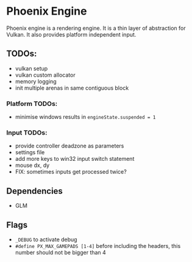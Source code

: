 # Phoenix Engine
Phoenix engine is a rendering engine. It is a thin layer of abstraction for Vulkan. It also provides platform independent input.

## TODOs:
- vulkan setup
- vulkan custom allocator
- memory logging
- init multiple arenas in same contiguous block

### Platform TODOs:
- minimise windows results in `engineState.suspended = 1`

### Input TODOs:
- provide controller deadzone as parameters 
- settings file
- add more keys to win32 input switch statement
- mouse dx, dy
- FIX: sometimes inputs get processed twice?

## Dependencies
- GLM

## Flags
- `_DEBUG` to activate debug
- `#define PX_MAX_GAMEPADS [1-4]` before including the headers, this number should not be bigger than 4
